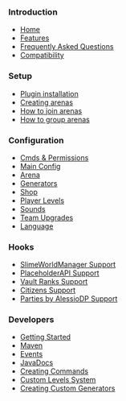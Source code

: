 <h3>Introduction</h3>

* [Home](home)
* [Features](features)
* [Frequently Asked Questions](faq)
* [Compatibility](compatibility)

<h3>Setup</h3>

* [Plugin installation](plugin-installation)
* [Creating arenas](creating-arenas)
* [How to join arenas](how-to-join-arenas)
* [How to group arenas](arena-groups)

<h3>Configuration</h3>

* [Cmds & Permissions](permissions)
* [Main Config](main-configuration)
* [Arena](arena-configuration)
* [Generators](generators-configuration)
* [Shop](shop)
* [Player Levels](levels)
* [Sounds](sounds-configuration)
* [Team Upgrades](upgrades)
* [Language](language-configuration)

<h3>Hooks</h3>

* [SlimeWorldManager Support](https://github.com/Grinderwolf/Slime-World-Manager/blob/master/.docs/usage/install.md)
* [PlaceholderAPI Support](papi-hook)
* [Vault Ranks Support](vault-hook)
* [Citizens Support](citizens-hook)
* [Parties by AlessioDP Support](parties-hook)

<h3>Developers</h3>

 * [Getting Started](developers/getting-started)
 * [Maven](developers/maven)
 * [Events](developers/events)
 * [JavaDocs](http://javadocs.tomkeuper.com/)
 * [Creating Commands](developers/commands)
 * [Custom Levels System](developers/custom-levels)
 * [Creating Custom Generators](developers/creating-ore-generators)